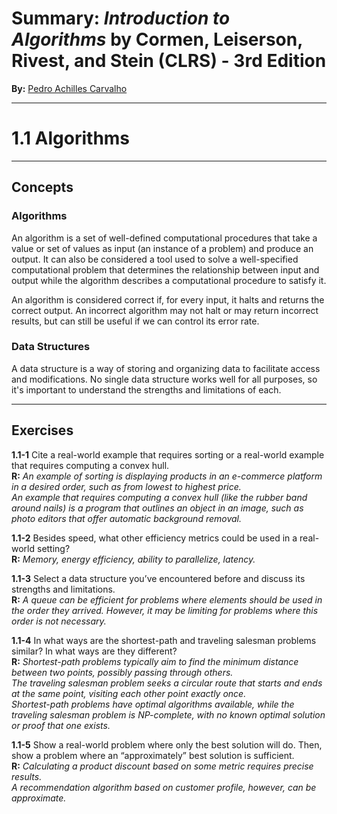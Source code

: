 # Summary: *Introduction to Algorithms* by Cormen, Leiserson, Rivest, and Stein (CLRS) - 3rd Edition  
**By:** [Pedro Achilles Carvalho](https://www.linkedin.com/in/pedro-achilles-carvalho/)

---

# 1.1 Algorithms

---

## Concepts

### Algorithms  
An algorithm is a set of well-defined computational procedures that take a value or set of values as input (an instance of a problem) and produce an output. It can also be considered a tool used to solve a well-specified computational problem that determines the relationship between input and output while the algorithm describes a computational procedure to satisfy it.

An algorithm is considered correct if, for every input, it halts and returns the correct output. An incorrect algorithm may not halt or may return incorrect results, but can still be useful if we can control its error rate.

### Data Structures  
A data structure is a way of storing and organizing data to facilitate access and modifications. No single data structure works well for all purposes, so it's important to understand the strengths and limitations of each.

---

## Exercises

**1.1-1** Cite a real-world example that requires sorting or a real-world example that requires computing a convex hull.  
   **R:** *An example of sorting is displaying products in an e-commerce platform in a desired order, such as from lowest to highest price.  
   An example that requires computing a convex hull (like the rubber band around nails) is a program that outlines an object in an image, such as photo editors that offer automatic background removal.*

**1.1-2** Besides speed, what other efficiency metrics could be used in a real-world setting?  
   **R:** *Memory, energy efficiency, ability to parallelize, latency.*

**1.1-3** Select a data structure you’ve encountered before and discuss its strengths and limitations.  
   **R:** *A queue can be efficient for problems where elements should be used in the order they arrived. However, it may be limiting for problems where this order is not necessary.*

**1.1-4** In what ways are the shortest-path and traveling salesman problems similar? In what ways are they different?  
   **R:** *Shortest-path problems typically aim to find the minimum distance between two points, possibly passing through others.  
   The traveling salesman problem seeks a circular route that starts and ends at the same point, visiting each other point exactly once.  
   Shortest-path problems have optimal algorithms available, while the traveling salesman problem is NP-complete, with no known optimal solution or proof that one exists.*

**1.1-5** Show a real-world problem where only the best solution will do. Then, show a problem where an “approximately” best solution is sufficient.  
   **R:** *Calculating a product discount based on some metric requires precise results.  
   A recommendation algorithm based on customer profile, however, can be approximate.*
